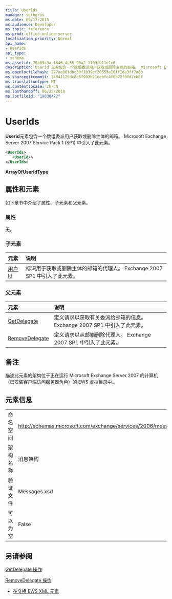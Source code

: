```yaml
---
title: UserIds
manager: sethgros
ms.date: 09/17/2015
ms.audience: Developer
ms.topic: reference
ms.prod: office-online-server
localization_priority: Normal
api_name:
- UserIds
api_type:
- schema
ms.assetid: 78a09c3a-1646-4c55-95a2-1109fb11e1c6
description: Userid 元素包含一个数组委派用户获取或删除主体的邮箱。 Microsoft Exchange Server 2007 Service Pack 1 (SP1) 中引入了此元素。
ms.openlocfilehash: 277ae96fdbc30f1b39ef20553e10ff1de3ff7a8b
ms.sourcegitcommit: 34041125dc8c5f993b21cebfc4f8b72f0fd2cb6f
ms.translationtype: MT
ms.contentlocale: zh-CN
ms.lasthandoff: 06/25/2018
ms.locfileid: "19838472"
---
```

# <a name="userids"></a>UserIds

**Userid**元素包含一个数组委派用户获取或删除主体的邮箱。 Microsoft Exchange Server 2007 Service Pack 1 (SP1) 中引入了此元素。 
  
```xml
<UserIds>
   <UserId/>
</UserIds>
```

 **ArrayOfUserIdType**
## <a name="attributes-and-elements"></a>属性和元素

如下章节中介绍了属性、子元素和父元素。
  
### <a name="attributes"></a>属性

无。
  
### <a name="child-elements"></a>子元素

|**元素**|**说明**|
|:-----|:-----|
|[用户 Id](userid.md) <br/> |标识用于获取或删除主体的邮箱的代理人。 Exchange 2007 SP1 中引入了此元素。  <br/> |
   
### <a name="parent-elements"></a>父元素

|**元素**|**说明**|
|:-----|:-----|
|[GetDelegate](getdelegate.md) <br/> |定义请求以获取有关委派给邮箱的信息。 Exchange 2007 SP1 中引入了此元素。  <br/> |
|[RemoveDelegate](removedelegate.md) <br/> |定义请求以从邮箱删除代理人。 Exchange 2007 SP1 中引入了此元素。  <br/> |
   
## <a name="remarks"></a>备注

描述此元素的架构位于正在运行 Microsoft Exchange Server 2007 的计算机（已安装客户端访问服务器角色）的 EWS 虚拟目录中。
  
## <a name="element-information"></a>元素信息

|||
|:-----|:-----|
|命名空间  <br/> |http://schemas.microsoft.com/exchange/services/2006/messages  <br/> |
|架构名称  <br/> |消息架构  <br/> |
|验证文件  <br/> |Messages.xsd  <br/> |
|可以为空  <br/> |False  <br/> |
   
## <a name="see-also"></a>另请参阅



[GetDelegate 操作](getdelegate-operation.md)
  
[RemoveDelegate 操作](removedelegate-operation.md)


- [在交换 EWS XML 元素](ews-xml-elements-in-exchange.md)

